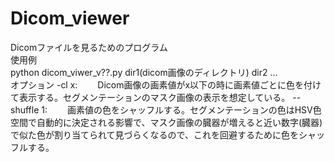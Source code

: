 # Dicom_viewer
Dicomファイルを見るためのプログラム  
使用例  
python dicom_viwer_v??.py dir1(dicom画像のディレクトリ) dir2 ...  
オプション
-cl x:　　
Dicom画像の画素値がx以下の時に画素値ごとに色を付けて表示する。セグメンテーションのマスク画像の表示を想定している。
--shuffle 1:　　
画素値の色をシャッフルする。セグメンテーションの色はHSV色空間で自動的に決定される影響で、マスク画像の臓器が増えると近い数字(臓器)で似た色が割り当てられて見づらくなるので、これを回避するために色をシャッフルする。
